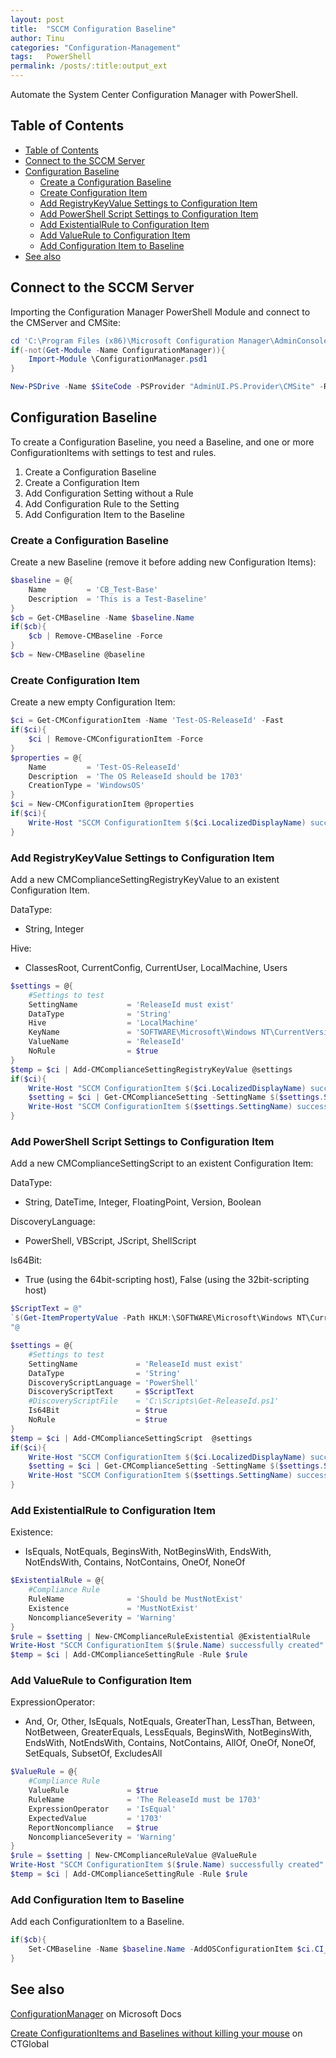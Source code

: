 ```yaml
---
layout: post
title:  "SCCM Configuration Baseline"
author: Tinu
categories: "Configuration-Management"
tags:   PowerShell
permalink: /posts/:title:output_ext
---
```


Automate the System Center Configuration Manager with PowerShell.

## Table of Contents

- [Table of Contents](#table-of-contents)
- [Connect to the SCCM Server](#connect-to-the-sccm-server)
- [Configuration Baseline](#configuration-baseline)
  - [Create a Configuration Baseline](#create-a-configuration-baseline)
  - [Create Configuration Item](#create-configuration-item)
  - [Add RegistryKeyValue Settings to Configuration Item](#add-registrykeyvalue-settings-to-configuration-item)
  - [Add PowerShell Script Settings to Configuration Item](#add-powershell-script-settings-to-configuration-item)
  - [Add ExistentialRule to Configuration Item](#add-existentialrule-to-configuration-item)
  - [Add ValueRule to Configuration Item](#add-valuerule-to-configuration-item)
  - [Add Configuration Item to Baseline](#add-configuration-item-to-baseline)
- [See also](#see-also)

## Connect to the SCCM Server

Importing the Configuration Manager PowerShell Module and connect to the CMServer and CMSite:

````powershell
cd 'C:\Program Files (x86)\Microsoft Configuration Manager\AdminConsole\bin'
if(-not(Get-Module -Name ConfigurationManager)){
    Import-Module \ConfigurationManager.psd1
}

New-PSDrive -Name $SiteCode -PSProvider "AdminUI.PS.Provider\CMSite" -Root $SiteServer -Description $SiteCode
````

## Configuration Baseline

To create a Configuration Baseline, you need a Baseline, and one or more ConfigurationItems with settings to test and rules.

1) Create a Configuration Baseline  
2) Create a Configuration Item  
3) Add Configuration Setting without a Rule  
4) Add Configuration Rule to the Setting  
5) Add Configuration Item to the Baseline  

### Create a Configuration Baseline

Create a new Baseline (remove it before adding new Configuration Items):

````powershell
$baseline = @{
    Name         = 'CB_Test-Base'
    Description  = 'This is a Test-Baseline'
}
$cb = Get-CMBaseline -Name $baseline.Name
if($cb){
    $cb | Remove-CMBaseline -Force
}
$cb = New-CMBaseline @baseline
````

### Create Configuration Item

Create a new empty Configuration Item:

````powershell
$ci = Get-CMConfigurationItem -Name 'Test-OS-ReleaseId' -Fast
if($ci){
    $ci | Remove-CMConfigurationItem -Force
}
$properties = @{
    Name         = 'Test-OS-ReleaseId'
    Description  = 'The OS ReleaseId should be 1703'
    CreationType = 'WindowsOS'
}
$ci = New-CMConfigurationItem @properties
if($ci){
    Write-Host "SCCM ConfigurationItem $($ci.LocalizedDisplayName) successfully created" -ForegroundColor Green
}
````

### Add RegistryKeyValue Settings to Configuration Item

Add a new CMComplianceSettingRegistryKeyValue to an existent Configuration Item.

DataType:

- String, Integer

Hive:

- ClassesRoot, CurrentConfig, CurrentUser, LocalMachine, Users

````powershell
$settings = @{
    #Settings to test
    SettingName           = 'ReleaseId must exist'
    DataType              = 'String'
    Hive                  = 'LocalMachine'
    KeyName               = 'SOFTWARE\Microsoft\Windows NT\CurrentVersion'
    ValueName             = 'ReleaseId'
    NoRule                = $true
}
$temp = $ci | Add-CMComplianceSettingRegistryKeyValue @settings
if($ci){
    Write-Host "SCCM ConfigurationItem $($ci.LocalizedDisplayName) successfully created" -ForegroundColor Green
    $setting = $ci | Get-CMComplianceSetting -SettingName $($settings.SettingName)
    Write-Host "SCCM ConfigurationItem $($settings.SettingName) successfully created" -ForegroundColor Green
}
````

### Add PowerShell Script Settings to Configuration Item

Add a new CMComplianceSettingScript to an existent Configuration Item:

DataType:

- String, DateTime, Integer, FloatingPoint, Version, Boolean

DiscoveryLanguage:

- PowerShell, VBScript, JScript, ShellScript

Is64Bit:

- True (using the 64bit-scripting host), False (using the 32bit-scripting host)

````powershell
$ScriptText = @"
`$(Get-ItemPropertyValue -Path HKLM:\SOFTWARE\Microsoft\Windows NT\CurrentVersion -Name ReleaseId)
"@

$settings = @{
    #Settings to test
    SettingName             = 'ReleaseId must exist'
    DataType                = 'String'
    DiscoveryScriptLanguage = 'PowerShell'
    DiscoveryScriptText     = $ScriptText
    #DiscoveryScriptFile    = 'C:\Scripts\Get-ReleaseId.ps1'
    Is64Bit                 = $true
    NoRule                  = $true
}
$temp = $ci | Add-CMComplianceSettingScript  @settings
if($ci){
    Write-Host "SCCM ConfigurationItem $($ci.LocalizedDisplayName) successfully created" -ForegroundColor Green
    $setting = $ci | Get-CMComplianceSetting -SettingName $($settings.SettingName)
    Write-Host "SCCM ConfigurationItem $($settings.SettingName) successfully created" -ForegroundColor Green
}
````

### Add ExistentialRule to Configuration Item

Existence:

- IsEquals, NotEquals, BeginsWith, NotBeginsWith, EndsWith, NotEndsWith, Contains, NotContains, OneOf, NoneOf

````powershell
$ExistentialRule = @{
    #Compliance Rule
    RuleName              = 'Should be MustNotExist'
    Existence             = 'MustNotExist'
    NoncomplianceSeverity = 'Warning'
}
$rule = $setting | New-CMComplianceRuleExistential @ExistentialRule
Write-Host "SCCM ConfigurationItem $($rule.Name) successfully created" -ForegroundColor Green
$temp = $ci | Add-CMComplianceSettingRule -Rule $rule
````

### Add ValueRule to Configuration Item

ExpressionOperator:

- And, Or, Other, IsEquals, NotEquals, GreaterThan, LessThan, Between, NotBetween, GreaterEquals, LessEquals, BeginsWith, NotBeginsWith, EndsWith, NotEndsWith, Contains, NotContains, AllOf, OneOf, NoneOf, SetEquals, SubsetOf, ExcludesAll

````powershell
$ValueRule = @{
    #Compliance Rule
    ValueRule             = $true
    RuleName              = 'The ReleaseId must be 1703'
    ExpressionOperator    = 'IsEqual'
    ExpectedValue         = '1703'
    ReportNoncompliance   = $true
    NoncomplianceSeverity = 'Warning'
}
$rule = $setting | New-CMComplianceRuleValue @ValueRule
Write-Host "SCCM ConfigurationItem $($rule.Name) successfully created" -ForegroundColor Green
$temp = $ci | Add-CMComplianceSettingRule -Rule $rule
````

### Add Configuration Item to Baseline

Add each ConfigurationItem to a Baseline.

````powershell
if($cb){
    Set-CMBaseline -Name $baseline.Name -AddOSConfigurationItem $ci.CI_ID
}
````

## See also

[ConfigurationManager](https://docs.microsoft.com/en-us/powershell/module/configurationmanager/?view=sccm-ps) on Microsoft Docs

[Create ConfigurationItems and Baselines without killing your mouse](https://blog.ctglobalservices.com/uncategorized/rja/create-configurationitems-and-baselines-without-killing-your-mouse/) on CTGlobal
